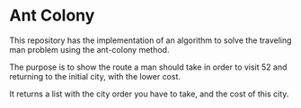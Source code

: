 ﻿# Ant Colony
 
This repository has the implementation of an algorithm to solve the traveling man problem
using the ant-colony method.

The purpose is to show the route a man should take in order to visit 52 and returning to the
initial city, with the lower cost.

It returns a list with the city order you have to take, and the cost of this city.
